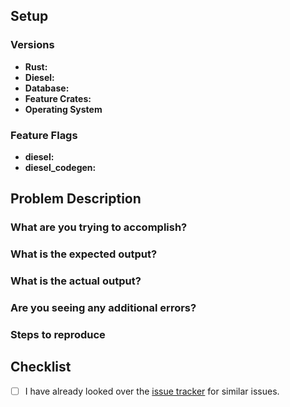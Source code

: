 <!--
If you want to report a bug, we added some points below you can fill out. If you want to request a feature, feel free to remove all the irrelevant text. In addition to this [issue tracker](https://github.com/diesel-rs/diesel/issues), you can also talk to Diesel maintainers and users on [Gitter](https://gitter.im/diesel-rs/diesel).
-->

## Setup

### Versions

- **Rust:**
- **Diesel:**
- **Database:**
- **Feature Crates:**
- **Operating System**

### Feature Flags

- **diesel:**
- **diesel_codegen:**

## Problem Description


### What are you trying to accomplish?


### What is the expected output?


### What is the actual output?


### Are you seeing any additional errors?


### Steps to reproduce

<!--
Please include as much as your codebase as needed to reproduce the error.  If the relevant files are large, please consider linking to a public repository or a [Gist](https://gist.github.com/).

Please post as much of your database schema as necessary.
-->

## Checklist

- [ ] I have already looked over the [issue tracker](https://github.com/diesel-rs/diesel/issues) for similar issues.


<!--
Thank you for your submission!  You're helping make Diesel more robust 🎉  

We'll try to respond as quickly as possible.
-->
